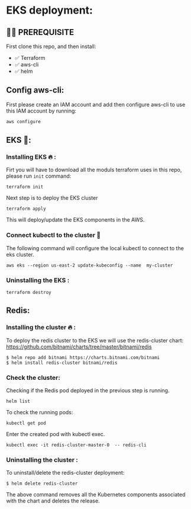 # EKS deployment:

## 🤷🏼‍️ PREREQUISITE

First clone this repo, and then install:

- ✅ Terraform
- ✅ aws-cli
- ✅ helm

## Config aws-cli:

First please create an IAM account and add then configure aws-cli to use this IAM account by running:

```sh
aws configure
```

## EKS 🔌:

### Installing EKS 🔥 :

Firt you will have to download all the moduls terraform uses in this repo, please run `init` command:

```
terraform init
```

Next step is to deploy the EKS cluster

```
terraform apply
```

This will deploy/update the EKS components in the AWS.

### Connect kubectl to the cluster 🔌

The following command will configure the local kubectl to connect to the eks cluster.

```
aws eks --region us-east-2 update-kubeconfig --name  my-cluster
```

### Uninstalling the EKS :

```
terraform destroy
```

## Redis:

### Installing the cluster 🔥 :

To deploy the redis cluster to the EKS we will use the redis-cluster chart: https://github.com/bitnami/charts/tree/master/bitnami/redis

```
$ helm repo add bitnami https://charts.bitnami.com/bitnami
$ helm install redis-cluster bitnami/redis
```

### Check the cluster:

Checking if the Redis pod deployed in the previous step is running.

```
helm list
```

To check the running pods:

```
kubectl get pod
```

Enter the created pod with kubectl exec.

```
kubectl exec -it redis-cluster-master-0  -- redis-cli
```

### Uninstalling the cluster :

To uninstall/delete the redis-cluster deployment:

```
$ helm delete redis-cluster
```

The above command removes all the Kubernetes components associated with the chart and deletes the release.
